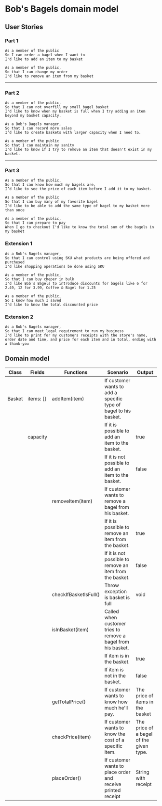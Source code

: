 # Bob's Bagels domain model

## User Stories



### Part 1

```
As a member of the public
So I can order a bagel when I want to
I'd like to add an item to my basket

As a member of the public,
So that I can change my order
I'd like to remove an item from my basket
```

---

### Part 2

```
As a member of the public,
So that I can not overfill my small bagel basket
I'd like to know when my basket is full when I try adding an item beyond my basket capacity.

As a Bob's Bagels manager,
So that I can record more sales
I’d like to create baskets with larger capacity when I need to.

As a member of the public
So that I can maintain my sanity
I'd like to know if I try to remove an item that doesn't exist in my basket. 
```

---

### Part 3

```
As a member of the public,
So that I can know how much my bagels are,
I’d like to see the price of each item before I add it to my basket.

As a member of the public
So that I can buy many of my favorite bagel
I'd like to be able to add the same type of bagel to my basket more than once

As a member of the public,
So that I can prepare to pay
When I go to checkout I'd like to know the total sum of the bagels in my basket
```

### Extension 1
```
As a Bob's Bagels manager,
So that I can control using SKU what products are being offered and purchesed
I'd like shopping operations be done using SKU

As a member of the public,
So that I can buy cheper in bulk
I'd like Bob's Bagels to introduce discounts for bagels like 6 for 2.49, 12 for 3.99, Coffee & Bagel for 1.25

As a member of the public,
So I know how much I saved
I'd like to know the total discounted price
```

### Extension 2
```
As a Bob's Bagels manager,
So that I can meet legal requirement to run my business
I'd like to print for my customers receipts with the store's name, order date and time, and price for each item and in total, ending with a thank-you
```
## Domain model




| Class  | Fields    | Functions             | Scenario                                                     | Output                                  |
| ------ | --------- | --------------------- | ------------------------------------------------------------ | --------------------------------------- |
| Basket | items: [] | addItem(item)         | If customer wants to add a specific type of bagel to his basket. |                                         |
|        | capacity  |                       | If it is possible to add an item to the basket.              | true                                    |
|        |           |                       | If it is not possible to add an item to the basket.          | false                                   |
|        |           | removeItem(item)      | If customer wants to remove a bagel from his basket.         |                                         |
|        |           |                       | If it is possible to remove an item from the basket.         | true                                    |
|        |           |                       | If it is not possible to remove an item from the basket.     | false                                   |
|        |           | checkIfBasketIsFull() | Throw exception is basket is full                            | void                                    |
|        |           | isInBasket(item)      | Called when customer tries to remove a bagel from his basket. |                                         |
|        |           |                       | If item is in the basket.                                    | true                                    |
|        |           |                       | If item is not in the basket.                                | false                                   |
|        |           | getTotalPrice()       | If customer wants to know how much he'll pay.                | The price of items in the basket        |
|        |           | checkPrice(item)      | If customer wants to know the cost of a specific item.       | The price of a bagel of the given type. |
|        |           | placeOrder()          | If customer wants to place order and receive printed receipt | String with receipt                     |
